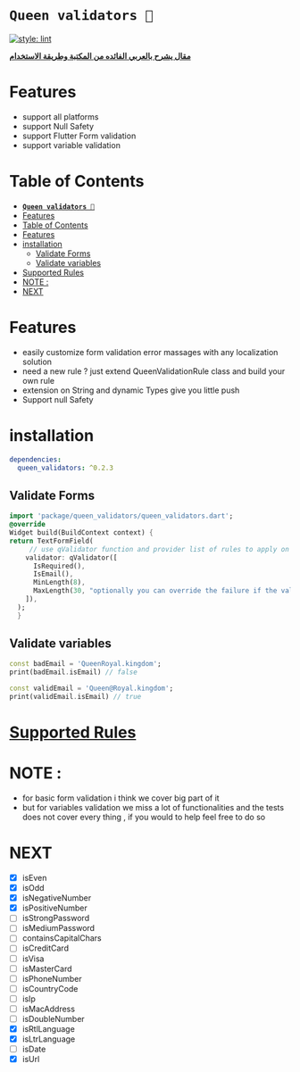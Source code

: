 # **`Queen validators 👑`**

[![style: lint](https://img.shields.io/badge/style-lint-4BC0F5.svg)](https://pub.dev/packages/lint)

[**مقال يشرح بالعربي الفائده من المكتبة وطريقة الاستخدام**](https://maxzodblog.blogspot.com/2021/02/validation.html)

# Features

- support all platforms
- support Null Safety
- support Flutter Form validation
- support variable validation

# Table of Contents

- [**`Queen validators 👑`**](#queen-validators-)
- [Features](#features)
- [Table of Contents](#table-of-contents)
- [Features](#features-1)
- [installation](#installation)
  - [Validate Forms](#validate-forms)
  - [Validate variables](#validate-variables)
- [Supported Rules](#supported-rules)
- [NOTE :](#note-)
- [NEXT](#next)

# Features

- easily customize form validation error massages with any localization solution
- need a new rule ? just extend QueenValidationRule<T> class and build your own rule
- extension on String and dynamic Types give you little push
- Support null Safety

# installation

```yaml
dependencies:
  queen_validators: ^0.2.3
```

## Validate Forms

```dart
import 'package/queen_validators/queen_validators.dart';
@override
Widget build(BuildContext context) {
return TextFormField(
     // use qValidator function and provider list of rules to apply on this field
    validator: qValidator([
      IsRequired(),
      IsEmail(),
      MinLength(8),
      MaxLength(30, "optionally you can override the failure if the validation fails"),
    ]),
  );
  }
```

## Validate variables

```dart
const badEmail = 'QueenRoyal.kingdom';
print(badEmail.isEmail) // false

const validEmail = 'Queen@Royal.kingdom';
print(validEmail.isEmail) // true

```

# [Supported Rules](https://pub.dev/documentation/queen_validators/latest/queen_validators/queen_validators-library.html)

# NOTE :

- for basic form validation i think we cover big part of it
- but for variables validation we miss a lot of functionalities and
  the tests does not cover every thing , if you would to help feel free to do so

# NEXT

- [x] isEven
- [x] isOdd
- [x] isNegativeNumber
- [x] isPositiveNumber
- [ ] isStrongPassword
- [ ] isMediumPassword
- [ ] containsCapitalChars
- [ ] isCreditCard
- [ ] isVisa
- [ ] isMasterCard
- [ ] isPhoneNumber
- [ ] isCountryCode
- [ ] isIp
- [ ] isMacAddress
- [ ] isDoubleNumber
- [x] isRtlLanguage
- [x] isLtrLanguage
- [ ] isDate
- [x] isUrl
